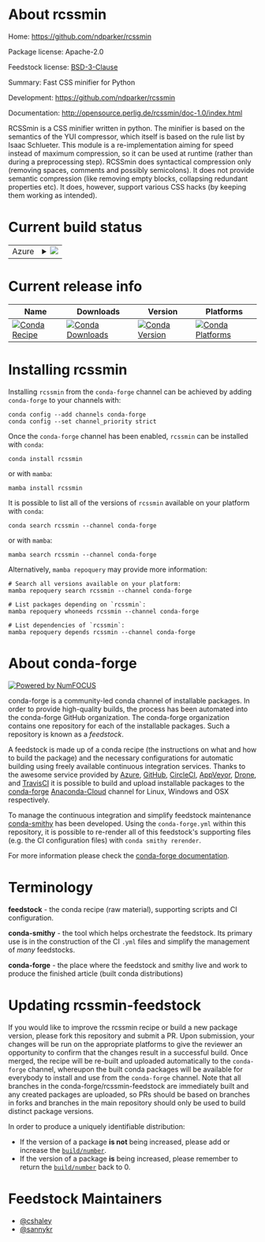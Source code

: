 About rcssmin
=============

Home: https://github.com/ndparker/rcssmin

Package license: Apache-2.0

Feedstock license: [BSD-3-Clause](https://github.com/conda-forge/rcssmin-feedstock/blob/main/LICENSE.txt)

Summary: Fast CSS minifier for Python

Development: https://github.com/ndparker/rcssmin

Documentation: http://opensource.perlig.de/rcssmin/doc-1.0/index.html

RCSSmin is a CSS minifier written in python. The minifier is based on the semantics of the YUI compressor,
which itself is based on the rule list by Isaac Schlueter. This module is a re-implementation aiming for
speed instead of maximum compression, so it can be used at runtime (rather than during a preprocessing step).
RCSSmin does syntactical compression only (removing spaces, comments and possibly semicolons). It does not
provide semantic compression (like removing empty blocks, collapsing redundant properties etc). It does,
however, support various CSS hacks (by keeping them working as intended).


Current build status
====================


<table>
    
  <tr>
    <td>Azure</td>
    <td>
      <details>
        <summary>
          <a href="https://dev.azure.com/conda-forge/feedstock-builds/_build/latest?definitionId=3500&branchName=main">
            <img src="https://dev.azure.com/conda-forge/feedstock-builds/_apis/build/status/rcssmin-feedstock?branchName=main">
          </a>
        </summary>
        <table>
          <thead><tr><th>Variant</th><th>Status</th></tr></thead>
          <tbody><tr>
              <td>linux_64_python3.10.____cpython</td>
              <td>
                <a href="https://dev.azure.com/conda-forge/feedstock-builds/_build/latest?definitionId=3500&branchName=main">
                  <img src="https://dev.azure.com/conda-forge/feedstock-builds/_apis/build/status/rcssmin-feedstock?branchName=main&jobName=linux&configuration=linux%20linux_64_python3.10.____cpython" alt="variant">
                </a>
              </td>
            </tr><tr>
              <td>linux_64_python3.11.____cpython</td>
              <td>
                <a href="https://dev.azure.com/conda-forge/feedstock-builds/_build/latest?definitionId=3500&branchName=main">
                  <img src="https://dev.azure.com/conda-forge/feedstock-builds/_apis/build/status/rcssmin-feedstock?branchName=main&jobName=linux&configuration=linux%20linux_64_python3.11.____cpython" alt="variant">
                </a>
              </td>
            </tr><tr>
              <td>linux_64_python3.8.____cpython</td>
              <td>
                <a href="https://dev.azure.com/conda-forge/feedstock-builds/_build/latest?definitionId=3500&branchName=main">
                  <img src="https://dev.azure.com/conda-forge/feedstock-builds/_apis/build/status/rcssmin-feedstock?branchName=main&jobName=linux&configuration=linux%20linux_64_python3.8.____cpython" alt="variant">
                </a>
              </td>
            </tr><tr>
              <td>linux_64_python3.9.____cpython</td>
              <td>
                <a href="https://dev.azure.com/conda-forge/feedstock-builds/_build/latest?definitionId=3500&branchName=main">
                  <img src="https://dev.azure.com/conda-forge/feedstock-builds/_apis/build/status/rcssmin-feedstock?branchName=main&jobName=linux&configuration=linux%20linux_64_python3.9.____cpython" alt="variant">
                </a>
              </td>
            </tr><tr>
              <td>osx_64_python3.10.____cpython</td>
              <td>
                <a href="https://dev.azure.com/conda-forge/feedstock-builds/_build/latest?definitionId=3500&branchName=main">
                  <img src="https://dev.azure.com/conda-forge/feedstock-builds/_apis/build/status/rcssmin-feedstock?branchName=main&jobName=osx&configuration=osx%20osx_64_python3.10.____cpython" alt="variant">
                </a>
              </td>
            </tr><tr>
              <td>osx_64_python3.11.____cpython</td>
              <td>
                <a href="https://dev.azure.com/conda-forge/feedstock-builds/_build/latest?definitionId=3500&branchName=main">
                  <img src="https://dev.azure.com/conda-forge/feedstock-builds/_apis/build/status/rcssmin-feedstock?branchName=main&jobName=osx&configuration=osx%20osx_64_python3.11.____cpython" alt="variant">
                </a>
              </td>
            </tr><tr>
              <td>osx_64_python3.8.____cpython</td>
              <td>
                <a href="https://dev.azure.com/conda-forge/feedstock-builds/_build/latest?definitionId=3500&branchName=main">
                  <img src="https://dev.azure.com/conda-forge/feedstock-builds/_apis/build/status/rcssmin-feedstock?branchName=main&jobName=osx&configuration=osx%20osx_64_python3.8.____cpython" alt="variant">
                </a>
              </td>
            </tr><tr>
              <td>osx_64_python3.9.____cpython</td>
              <td>
                <a href="https://dev.azure.com/conda-forge/feedstock-builds/_build/latest?definitionId=3500&branchName=main">
                  <img src="https://dev.azure.com/conda-forge/feedstock-builds/_apis/build/status/rcssmin-feedstock?branchName=main&jobName=osx&configuration=osx%20osx_64_python3.9.____cpython" alt="variant">
                </a>
              </td>
            </tr><tr>
              <td>win_64_python3.10.____cpython</td>
              <td>
                <a href="https://dev.azure.com/conda-forge/feedstock-builds/_build/latest?definitionId=3500&branchName=main">
                  <img src="https://dev.azure.com/conda-forge/feedstock-builds/_apis/build/status/rcssmin-feedstock?branchName=main&jobName=win&configuration=win%20win_64_python3.10.____cpython" alt="variant">
                </a>
              </td>
            </tr><tr>
              <td>win_64_python3.11.____cpython</td>
              <td>
                <a href="https://dev.azure.com/conda-forge/feedstock-builds/_build/latest?definitionId=3500&branchName=main">
                  <img src="https://dev.azure.com/conda-forge/feedstock-builds/_apis/build/status/rcssmin-feedstock?branchName=main&jobName=win&configuration=win%20win_64_python3.11.____cpython" alt="variant">
                </a>
              </td>
            </tr><tr>
              <td>win_64_python3.8.____cpython</td>
              <td>
                <a href="https://dev.azure.com/conda-forge/feedstock-builds/_build/latest?definitionId=3500&branchName=main">
                  <img src="https://dev.azure.com/conda-forge/feedstock-builds/_apis/build/status/rcssmin-feedstock?branchName=main&jobName=win&configuration=win%20win_64_python3.8.____cpython" alt="variant">
                </a>
              </td>
            </tr><tr>
              <td>win_64_python3.9.____cpython</td>
              <td>
                <a href="https://dev.azure.com/conda-forge/feedstock-builds/_build/latest?definitionId=3500&branchName=main">
                  <img src="https://dev.azure.com/conda-forge/feedstock-builds/_apis/build/status/rcssmin-feedstock?branchName=main&jobName=win&configuration=win%20win_64_python3.9.____cpython" alt="variant">
                </a>
              </td>
            </tr>
          </tbody>
        </table>
      </details>
    </td>
  </tr>
</table>

Current release info
====================

| Name | Downloads | Version | Platforms |
| --- | --- | --- | --- |
| [![Conda Recipe](https://img.shields.io/badge/recipe-rcssmin-green.svg)](https://anaconda.org/conda-forge/rcssmin) | [![Conda Downloads](https://img.shields.io/conda/dn/conda-forge/rcssmin.svg)](https://anaconda.org/conda-forge/rcssmin) | [![Conda Version](https://img.shields.io/conda/vn/conda-forge/rcssmin.svg)](https://anaconda.org/conda-forge/rcssmin) | [![Conda Platforms](https://img.shields.io/conda/pn/conda-forge/rcssmin.svg)](https://anaconda.org/conda-forge/rcssmin) |

Installing rcssmin
==================

Installing `rcssmin` from the `conda-forge` channel can be achieved by adding `conda-forge` to your channels with:

```
conda config --add channels conda-forge
conda config --set channel_priority strict
```

Once the `conda-forge` channel has been enabled, `rcssmin` can be installed with `conda`:

```
conda install rcssmin
```

or with `mamba`:

```
mamba install rcssmin
```

It is possible to list all of the versions of `rcssmin` available on your platform with `conda`:

```
conda search rcssmin --channel conda-forge
```

or with `mamba`:

```
mamba search rcssmin --channel conda-forge
```

Alternatively, `mamba repoquery` may provide more information:

```
# Search all versions available on your platform:
mamba repoquery search rcssmin --channel conda-forge

# List packages depending on `rcssmin`:
mamba repoquery whoneeds rcssmin --channel conda-forge

# List dependencies of `rcssmin`:
mamba repoquery depends rcssmin --channel conda-forge
```


About conda-forge
=================

[![Powered by
NumFOCUS](https://img.shields.io/badge/powered%20by-NumFOCUS-orange.svg?style=flat&colorA=E1523D&colorB=007D8A)](https://numfocus.org)

conda-forge is a community-led conda channel of installable packages.
In order to provide high-quality builds, the process has been automated into the
conda-forge GitHub organization. The conda-forge organization contains one repository
for each of the installable packages. Such a repository is known as a *feedstock*.

A feedstock is made up of a conda recipe (the instructions on what and how to build
the package) and the necessary configurations for automatic building using freely
available continuous integration services. Thanks to the awesome service provided by
[Azure](https://azure.microsoft.com/en-us/services/devops/), [GitHub](https://github.com/),
[CircleCI](https://circleci.com/), [AppVeyor](https://www.appveyor.com/),
[Drone](https://cloud.drone.io/welcome), and [TravisCI](https://travis-ci.com/)
it is possible to build and upload installable packages to the
[conda-forge](https://anaconda.org/conda-forge) [Anaconda-Cloud](https://anaconda.org/)
channel for Linux, Windows and OSX respectively.

To manage the continuous integration and simplify feedstock maintenance
[conda-smithy](https://github.com/conda-forge/conda-smithy) has been developed.
Using the ``conda-forge.yml`` within this repository, it is possible to re-render all of
this feedstock's supporting files (e.g. the CI configuration files) with ``conda smithy rerender``.

For more information please check the [conda-forge documentation](https://conda-forge.org/docs/).

Terminology
===========

**feedstock** - the conda recipe (raw material), supporting scripts and CI configuration.

**conda-smithy** - the tool which helps orchestrate the feedstock.
                   Its primary use is in the construction of the CI ``.yml`` files
                   and simplify the management of *many* feedstocks.

**conda-forge** - the place where the feedstock and smithy live and work to
                  produce the finished article (built conda distributions)


Updating rcssmin-feedstock
==========================

If you would like to improve the rcssmin recipe or build a new
package version, please fork this repository and submit a PR. Upon submission,
your changes will be run on the appropriate platforms to give the reviewer an
opportunity to confirm that the changes result in a successful build. Once
merged, the recipe will be re-built and uploaded automatically to the
`conda-forge` channel, whereupon the built conda packages will be available for
everybody to install and use from the `conda-forge` channel.
Note that all branches in the conda-forge/rcssmin-feedstock are
immediately built and any created packages are uploaded, so PRs should be based
on branches in forks and branches in the main repository should only be used to
build distinct package versions.

In order to produce a uniquely identifiable distribution:
 * If the version of a package **is not** being increased, please add or increase
   the [``build/number``](https://docs.conda.io/projects/conda-build/en/latest/resources/define-metadata.html#build-number-and-string).
 * If the version of a package **is** being increased, please remember to return
   the [``build/number``](https://docs.conda.io/projects/conda-build/en/latest/resources/define-metadata.html#build-number-and-string)
   back to 0.

Feedstock Maintainers
=====================

* [@cshaley](https://github.com/cshaley/)
* [@sannykr](https://github.com/sannykr/)

